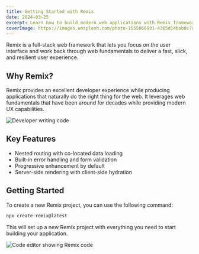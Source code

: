 ```yaml
---
title: Getting Started with Remix
date: 2024-03-25
excerpt: Learn how to build modern web applications with Remix framework.
coverImage: https://images.unsplash.com/photo-1555066931-4365d14bab8c?auto=format&fit=crop&q=80&w=2000
---
```


Remix is a full-stack web framework that lets you focus on the user interface and work back through web fundamentals to deliver a fast, slick, and resilient user experience.

## Why Remix?

Remix provides an excellent developer experience while producing applications that naturally do the right thing for the web. It leverages web fundamentals that have been around for decades while providing modern UX capabilities.

![Developer writing code](https://images.unsplash.com/photo-1618477247222-acbdb0e159b3?auto=format&fit=crop&q=80&w=1000)

## Key Features

* Nested routing with co-located data loading
* Built-in error handling and form validation
* Progressive enhancement by default
* Server-side rendering with client-side hydration

## Getting Started

To create a new Remix project, you can use the following command:

```bash
npx create-remix@latest
```

This will set up a new Remix project with everything you need to start building your application.

![Code editor showing Remix code](https://images.unsplash.com/photo-1629904853716-f0bc54eea481?auto=format&fit=crop&q=80&w=1000)